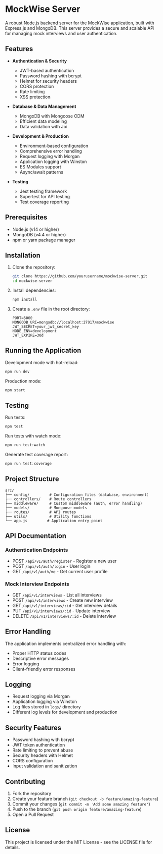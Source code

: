 # MockWise Server

A robust Node.js backend server for the MockWise application, built with Express.js and MongoDB. This server provides a secure and scalable API for managing mock interviews and user authentication.

## Features

- **Authentication & Security**
  - JWT-based authentication
  - Password hashing with bcrypt
  - Helmet for security headers
  - CORS protection
  - Rate limiting
  - XSS protection

- **Database & Data Management**
  - MongoDB with Mongoose ODM
  - Efficient data modeling
  - Data validation with Joi

- **Development & Production**
  - Environment-based configuration
  - Comprehensive error handling
  - Request logging with Morgan
  - Application logging with Winston
  - ES Modules support
  - Async/await patterns

- **Testing**
  - Jest testing framework
  - Supertest for API testing
  - Test coverage reporting

## Prerequisites

- Node.js (v14 or higher)
- MongoDB (v4.4 or higher)
- npm or yarn package manager

## Installation

1. Clone the repository:
   ```bash
   git clone https://github.com/yourusername/mockwise-server.git
   cd mockwise-server
   ```

2. Install dependencies:
   ```bash
   npm install
   ```

3. Create a `.env` file in the root directory:
   ```
   PORT=5000
   MONGODB_URI=mongodb://localhost:27017/mockwise
   JWT_SECRET=your_jwt_secret_key
   NODE_ENV=development
   JWT_EXPIRE=30d
   ```

## Running the Application

Development mode with hot-reload:
```bash
npm run dev
```

Production mode:
```bash
npm start
```

## Testing

Run tests:
```bash
npm test
```

Run tests with watch mode:
```bash
npm run test:watch
```

Generate test coverage report:
```bash
npm run test:coverage
```

## Project Structure

```
src/
├── config/         # Configuration files (database, environment)
├── controllers/    # Route controllers
├── middleware/     # Custom middleware (auth, error handling)
├── models/         # Mongoose models
├── routes/         # API routes
├── utils/          # Utility functions
└── app.js         # Application entry point
```

## API Documentation

### Authentication Endpoints
- POST `/api/v1/auth/register` - Register a new user
- POST `/api/v1/auth/login` - User login
- GET `/api/v1/auth/me` - Get current user profile

### Mock Interview Endpoints
- GET `/api/v1/interviews` - List all interviews
- POST `/api/v1/interviews` - Create new interview
- GET `/api/v1/interviews/:id` - Get interview details
- PUT `/api/v1/interviews/:id` - Update interview
- DELETE `/api/v1/interviews/:id` - Delete interview

## Error Handling

The application implements centralized error handling with:
- Proper HTTP status codes
- Descriptive error messages
- Error logging
- Client-friendly error responses

## Logging

- Request logging via Morgan
- Application logging via Winston
- Log files stored in `logs/` directory
- Different log levels for development and production

## Security Features

- Password hashing with bcrypt
- JWT token authentication
- Rate limiting to prevent abuse
- Security headers with Helmet
- CORS configuration
- Input validation and sanitization

## Contributing

1. Fork the repository
2. Create your feature branch (`git checkout -b feature/amazing-feature`)
3. Commit your changes (`git commit -m 'Add some amazing feature'`)
4. Push to the branch (`git push origin feature/amazing-feature`)
5. Open a Pull Request

## License

This project is licensed under the MIT License - see the LICENSE file for details. 